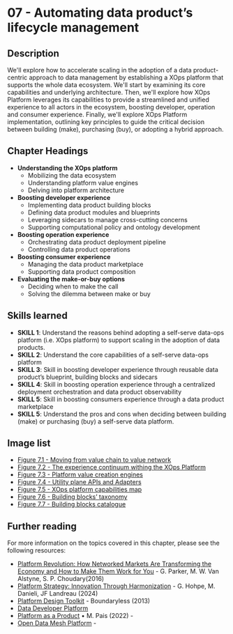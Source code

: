 # 07 - Automating data product’s lifecycle management

## Description
We'll explore how to accelerate scaling in the adoption of a data product-centric approach to data
management by establishing a XOps platform that supports the whole data ecosystem. We'll start
by examining its core capabilities and underlying architecture.
Then, we'll explore how XOps Platform leverages its capabilities to provide a streamlined and unified
experience to all actors in the ecosystem, boosting developer, operation and consumer experience.
Finally, we'll explore XOps Platform implementation, outlining key principles to guide the critical
decision between building (make), purchasing (buy), or adopting a hybrid approach.

## Chapter Headings  
* **Understanding the XOps platform**
  * Mobilizing the data ecosystem
  * Understanding platform value engines
  * Delving into platform architecture
* **Boosting developer experience**
  * Implementing data product building blocks
  * Defining data product modules and blueprints
  * Leveraging sidecars to manage cross-cutting concerns
  * Supporting computational policy and ontology development
* **Boosting operation experience**
  * Orchestrating data product deployment pipeline
  * Controlling data product operations
* **Boosting consumer experience**
  * Managing the data product marketplace 
  * Supporting data product composition 
* **Evaluating the make-or-buy options**
  * Deciding when to make the call
  * Solving the dilemma between make or buy


## Skills learned
* **SKILL 1**: Understand the reasons behind adopting a self-serve data-ops platform (i.e. XOps
platform) to support scaling in the adoption of data products.
* **SKILL 2**: Understand the core capabilities of a self-serve data-ops platform
* **SKILL 3**: Skill in boosting developer experience through reusable data product’s blueprint,
building blocks and sidecars
* **SKILL 4**: Skill in boosting operation experience through a centralized deployment
orchestration and data product observability
* **SKILL 5**: Skill in boosting consumers experience through a data product marketplace
* **SKILL 5**: Understand the pros and cons when deciding between building (make) or purchasing (buy) a
self-serve data platform.

## Image list
* [Figure 7.1 - Moving from value chain to value network ](./images/chapter-07-Fig-01-Value-network.png)
* [Figure 7.2 - The experience continuum withing the XOps Platform ](./images/chapter-07-Fig-02-Experience-continuum.png)
* [Figure 7.3 - Platform value creation engines ](./images/chapter-07-Fig-03-Value-creation-engines.png)
* [Figure 7.4 - Utility plane APIs and Adapters ](./images/chapter-07-Fig-04-%20Utility-plane.png)
* [Figure 7.5 - XOps platform capabilities map ](./images/chapter-07-Fig-05-Platform-capabilities.png)
* [Figure 7.6 - Building blocks’ taxonomy ](./chapter-07-Fig-06-Building-blocks-taxonomy.png)
* [Figure 7.7 - Building blocks catalogue ](./images/chapter-07-Fig-07-Building-blocks-catalogue.png)


## Further reading 
For more information on the topics covered in this chapter, please see the following resources: 

* [Platform Revolution: How Networked Markets Are Transforming the Economy and How to Make Them Work for You](https://www.amazon.com/gp/product/0393249131 ) - G. Parker, M. W. Van Alstyne, S. P. Choudary(2016) 
* [Platform Strategy: Innovation Through Harmonization](https://www.amazon.com/gp/product/B0D1R6DX2M) - G. Hohpe, M. Danieli, JF Landreau (2024)  
* [Platform Design Toolkit](https://www.boundaryless.io/pdt-toolkit/ ) - Boundaryless (2013) 
* [Data Developer Platform](https://datadeveloperplatform.org/)
* [Platform as a Product](https://www.youtube.com/watch?v=b8YHCDMxqfg ) • M. Pais (2022) - 
* [Open Data Mesh Platform](https://platform.opendatamesh.org/) -  
